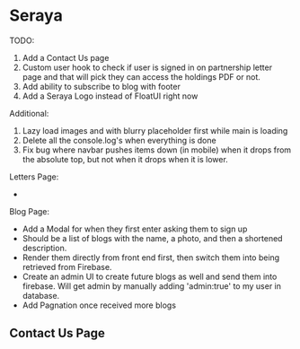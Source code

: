 # Seraya

TODO:

1. Add a Contact Us page
2. Custom user hook to check if user is signed in on partnership letter page and that will pick they can access the holdings PDF or not.
3. Add ability to subscribe to blog with footer
4. Add a Seraya Logo instead of FloatUI right now

Additional:

1. Lazy load images and with blurry placeholder first while main is loading
2. Delete all the console.log's when everything is done
3. Fix bug where navbar pushes items down (in mobile) when it drops from the absolute top, but not when it drops when it is lower.

Letters Page:

-

Blog Page:

- Add a Modal for when they first enter asking them to sign up
- Should be a list of blogs with the name, a photo, and then a shortened description.
- Render them directly from front end first, then switch them into being retrieved from Firebase.
- Create an admin UI to create future blogs as well and send them into firebase. Will get admin by manually adding 'admin:true' to my user in database.
- Add Pagnation once received more blogs

## Contact Us Page
